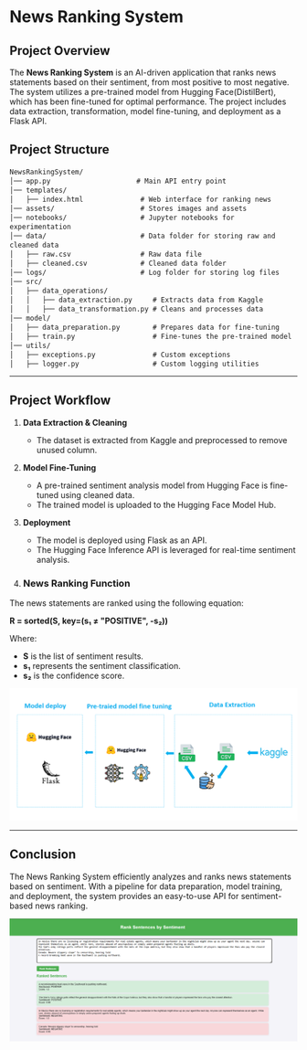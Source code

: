 # News Ranking System

## Project Overview
The **News Ranking System** is an AI-driven application that ranks news statements based on their sentiment, from most positive to most negative. The system utilizes a pre-trained model from Hugging Face(DistilBert), which has been fine-tuned for optimal performance. The project includes data extraction, transformation, model fine-tuning, and deployment as a Flask API.

## Project Structure
```
NewsRankingSystem/
│── app.py                     # Main API entry point
│── templates/
│   ├── index.html              # Web interface for ranking news
│── assets/                     # Stores images and assets
│── notebooks/                  # Jupyter notebooks for experimentation
│── data/                       # Data folder for storing raw and cleaned data
│   ├── raw.csv                 # Raw data file
│   ├── cleaned.csv             # Cleaned data folder
│── logs/                       # Log folder for storing log files
│── src/
│   ├── data_operations/
│   │   ├── data_extraction.py     # Extracts data from Kaggle
│   │   ├── data_transformation.py # Cleans and processes data
│── model/
│   ├── data_preparation.py        # Prepares data for fine-tuning
│   ├── train.py                   # Fine-tunes the pre-trained model
│── utils/
│   ├── exceptions.py              # Custom exceptions
│   ├── logger.py                  # Custom logging utilities

```

---

## Project Workflow

1. **Data Extraction & Cleaning**
   - The dataset is extracted from Kaggle and preprocessed to remove unused column.
   
2. **Model Fine-Tuning**
   - A pre-trained sentiment analysis model from Hugging Face is fine-tuned using cleaned data.
   - The trained model is uploaded to the Hugging Face Model Hub.
   
3. **Deployment**
   - The model is deployed using Flask as an API.
   - The Hugging Face Inference API is leveraged for real-time sentiment analysis.
   
4. ### News Ranking Function
The news statements are ranked using the following equation:

**R = sorted(S, key=(s₁ ≠ "POSITIVE", -s₂))**

Where:
- **S** is the list of sentiment results.
- **s₁** represents the sentiment classification.
- **s₂** is the confidence score.


![Ranking Process](https://github.com/AdanALalawni/NewsRankingSystem-/blob/main/assets/Project_Outlines.png)

---

## Conclusion
The News Ranking System efficiently analyzes and ranks news statements based on sentiment. With a pipeline for data preparation, model training, and deployment, the system provides an easy-to-use API for sentiment-based news ranking.

![Results](https://github.com/AdanALalawni/NewsRankingSystem-/blob/main/assets/Webscreen.png)

